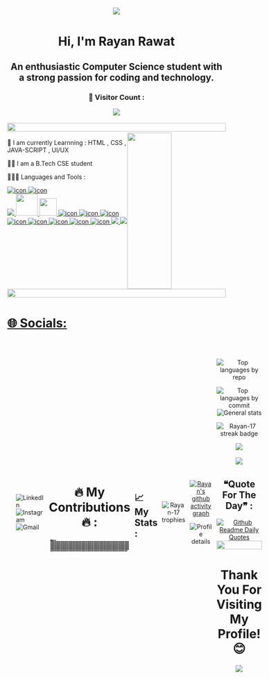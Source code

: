 <h2 align="center">
<img src="https://readme-typing-svg.herokuapp.com/?font=Righteous&size=35&center=true&vCenter=true&width=500&height=70&duration=3300&lines=Welcome+To+My+Git-Hub!!+👋🏻;+I'm+Rayan+Rawat;" /></h1>


<h1 align="center">Hi, I'm Rayan Rawat </h1>
<h2 align="center">An enthusiastic Computer Science student with a strong passion for coding and technology.</h2>

</div>
<h3 align ="center"><b> 👀  Visitor Count :</b></h3>
</div>

<p align="center" >   
  <img src="https://profile-counter.glitch.me/Rayan-17/count.svg" />  
</p>


</div>
<div>
<img src="https://i.imgur.com/dBaSKWF.gif" height="20" width="100%">
<img align="right" height="360" src="https://media1.tenor.com/m/5ry-200hErMAAAAd/hacker-hacker-man.gif" height="45%" width="45%"  />  


<p>🌱 I am currently Learnning :  HTML , CSS , JAVA-SCRIPT , UI/UX </p>

<p>👨‍💻 I am a B.Tech CSE student</p>


🧑🏻‍💻 Languages and Tools : </h3>

<div align="left"> 
<a href="https://skillicons.dev"> <div align="left"> 
<img src="https://techstack-generator.vercel.app/python-icon.svg" alt="icon" width="50" height="50" /> 
<img src="https://techstack-generator.vercel.app/cpp-icon.svg" alt="icon" width="60" height="60" />
<div align="left"> 
<img src="https://skillicons.dev/icons?i=c,notion" />
<img src="https://www.appsheet.com/Content/img/material/appsheet_rebrand_logo.svg" width="50" height="50"> 
<img src="https://media.licdn.com/dms/image/D5612AQGny7xsSSLQ-A/article-cover_image-shrink_600_2000/0/1699480666080?e=2147483647&v=beta&t=3jmL98hJa2MwOmEPsQZ9t3zAH3CjBLEIL-ugNdJ31tY" width="40" height="40">
<img src="https://cdn-icons-png.flaticon.com/512/5968/5968753.png" alt="icon" width="50" height="50">
<img src="https://fullsteam.mit.edu/wp-content/uploads/2020/03/ScratchLogo-300x300.png" alt="icon" width="50" height="50" />
<img src="https://www.wpcrafter.com/wp-content/uploads/2024/08/gamma-1.png" alt="icon" width="50" height="50" />
<img src="https://techstack-generator.vercel.app/java-icon.svg" alt="icon" width="50" height="50" />
<img src="https://repository-images.githubusercontent.com/403817624/3d10f761-1027-4d0a-9906-48361e466d87" alt="icon" width="50" height="50" />
<img src="https://techstack-generator.vercel.app/mysql-icon.svg" alt="icon" width="50" height="50" />
<img src="https://img.icons8.com/?size=160&id=4d9YPiN04osD&format=png" alt="icon" width="50" height="50" />
<img src="https://techstack-generator.vercel.app/js-icon.svg" alt="icon" width="50" height="50" />
<img src="https://skillicons.dev/icons?i=vscode,html,css,js&theme=light" />
<img src="https://skillicons.dev/icons?i=figma&theme=light" />



<img src="https://i.imgur.com/dBaSKWF.gif" height="20" width="100%">


# 🌐 Socials:

<br>
<p align="left">

<div style="display: flex; align-items: center; gap: 10px;">

  <a href="https://linkedin.com/in/rayan-rawat-22bb40315" target="_blank" style="all: unset; display: inline-block;">
    <div align="left">
    <img src="https://raw.githubusercontent.com/rahuldkjain/github-profile-readme-generator/master/src/images/icons/Social/linked-in-alt.svg" alt="LinkedIn" height="30" width="40" />
  </a>
      
  <a href="https://instagram.com/rayan.22._" target="_blank" style="all: unset; display: inline-block;">
  <img src="https://raw.githubusercontent.com/rahuldkjain/github-profile-readme-generator/master/src/images/icons/Social/instagram.svg" alt="Instagram" height="30" width="40" />
  </a>
  
  <a href="mailto:rayanrawat26@gmail.com" target="_blank" style="all: unset; display: inline-block;">
    <img src="https://raw.githubusercontent.com/maurodesouza/profile-readme-generator/master/src/assets/icons/social/gmail/default.svg" alt="Gmail" height="30" width="40" />
  
  </a>
</div>

<div align="center">
<h1> 🔥 My Contributions  🔥 :</h1>

<img alt="snake eating my contributions" src="https://raw.githubusercontent.com/salesp07/salesp07/output/github-contribution-grid-snake.svg" />
  
<br>


</div>



  <h2>📈 My Stats : </h2>

<div align="center"> 
  
![Rayan-17 trophies](https://github-readme-stats.vercel.app/api/top-langs/?username=Rayan-17&theme=blue-green)

</div>


<div align="center"> 

[![Rayan's github activity graph](https://github-readme-activity-graph.vercel.app/graph?username=Rayan-17&bg_color=1b181b&color=09e8ec&line=04fbd2&point=148cc8&area=true&hide_border=true)](https://github.com/ashutosh00710/github-readme-activity-graph)<br/>


![Profile details](http://github-profile-summary-cards.vercel.app/api/cards/profile-details?username=Rayan-17&theme=radical)

</div>

<div align = " center"> 

![Top languages by repo](http://github-profile-summary-cards.vercel.app/api/cards/repos-per-language?username=Rayan-17&theme=radical)

  ![Top languages by commit](http://github-profile-summary-cards.vercel.app/api/cards/most-commit-language?username=Rayan-17&theme=radical)
![General stats](http://github-profile-summary-cards.vercel.app/api/cards/stats?username=Rayan-17&theme=radical)

![Rayan-17 streak badge](https://github-readme-streak-stats.herokuapp.com?user=Rayan-17&theme=blue-green)
 
  ![](http://github-profile-summary-cards.vercel.app/api/cards/productive-time?username=Rayan-17&theme=2077&utcOffset=8)

 ![](https://github-profile-trophy.vercel.app/?username=Rayan-17&theme=juicyfresh&row=2&column=4)
<p>

  
 <div align="center">
   
<div align="center">
    <h2> ❝Quote For The Day❞ : </h2>
    <a href="https://github.com/cheehwatang/github-readme-daily-quotes">
        <img src="https://readme-daily-quotes.vercel.app/api?theme=vue" alt="Github Readme Daily Quotes">
    </a>
</div>

<img src="https://i.imgur.com/dBaSKWF.gif" height="20" width="100%">


<h1 align="center"><b> Thank You For Visiting My Profile! 😊  </b></h1>
<img align="center" src="https://lh4.googleusercontent.com/proxy/T8woP5YotaGz9eA-7L2bkezSrxh6rj9gMD_D6Mzuhcizz3rMrvrgecx-VJWvUuqSyrj0cvbCWNymoEI">

